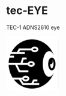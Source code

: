 # tec-EYE
TEC-1 ADNS2610 eye

![](https://github.com/SteveJustin1963/tec-EYE/blob/master/pics/eye-ball-bw.png)
